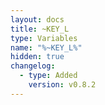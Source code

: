 ```yaml
---
layout: docs
title: ~KEY_L
type: Variables
name: "%~KEY_L%"
hidden: true
changelog:
  - type: Added
    version: v0.8.2
---
```

